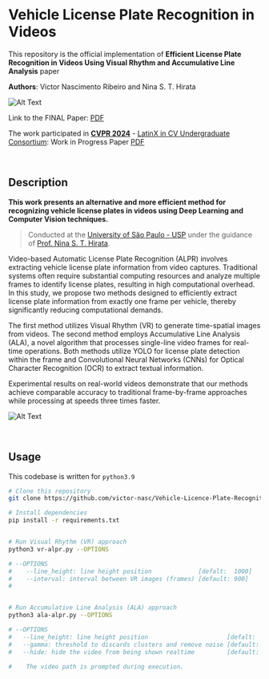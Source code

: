 # Vehicle License Plate Recognition in Videos

This repository is the official implementation of **Efficient License Plate Recognition in Videos Using Visual Rhythm and Accumulative Line Analysis** paper

**Authors**: Victor Nascimento Ribeiro and Nina S. T. Hirata

![Alt Text](https://i.imgur.com/NhFnMvW.png)

Link to the FINAL Paper: [PDF](https://drive.google.com/file/d/1u7Ts3SMMgrtBTOAFP6qwAIi9_IT2X-_q/view?usp=sharing)

The work participated in [**CVPR 2024**](https://cvpr.thecvf.com/) - [LatinX in CV Undergraduate Consortium](https://www.latinxinai.org/cvpr-2024): Work in Progress Paper [PDF](https://drive.google.com/file/d/1ERIpwWajpBXPXiLKC9gUW9ulL1JeXA82/view?usp=sharing)


<br>


## Description

**This work presents an alternative and more efficient method for recognizing vehicle license plates in videos using Deep Learning and Computer Vision techniques.**

> Conducted at the [University of São Paulo - USP](https://www5.usp.br/) under the guidance of [Prof. Nina S. T. Hirata](https://www.ime.usp.br/nina/).

Video-based Automatic License Plate Recognition (ALPR) involves extracting vehicle license plate information from video captures. Traditional systems often require substantial computing resources and analyze multiple frames to identify license plates, resulting in high computational overhead. In this study, we propose two methods designed to efficiently extract license plate information from exactly one frame per vehicle, thereby significantly reducing computational demands.

The first method utilizes Visual Rhythm (VR) to generate time-spatial images from videos. The second method employs Accumulative Line Analysis (ALA), a novel algorithm that processes single-line video frames for real-time operations. Both methods utilize YOLO for license plate detection within the frame and Convolutional Neural Networks (CNNs) for Optical Character Recognition (OCR) to extract textual information.

Experimental results on real-world videos demonstrate that our methods achieve comparable accuracy to traditional frame-by-frame approaches while processing at speeds three times faster.

![Alt Text](https://i.imgur.com/7JVoYKI.png)


<br>




## Usage

This codebase is written for ```python3.9```

```bash
# Clone this repository
git clone https://github.com/victor-nasc/Vehicle-Licence-Plate-Recognition.git

# Install dependencies
pip install -r requirements.txt


# Run Visual Rhythm (VR) approach
python3 vr-alpr.py --OPTIONS

# --OPTIONS
#    --line_height: line height position             [defalt:  1000]
#    --interval: interval between VR images (frames) [default: 900]
#


# Run Accumulative Line Analysis (ALA) approach
python3 ala-alpr.py --OPTIONS

# --OPTIONS
#   --line_height: line height position                      [defalt:  1000]
#   --gamma: threshold to discards clusters and remove noise [default: 100]
#   --hide: hide the video from being shown realtime         [default: True]

#    The video path is prompted during execution.
```


